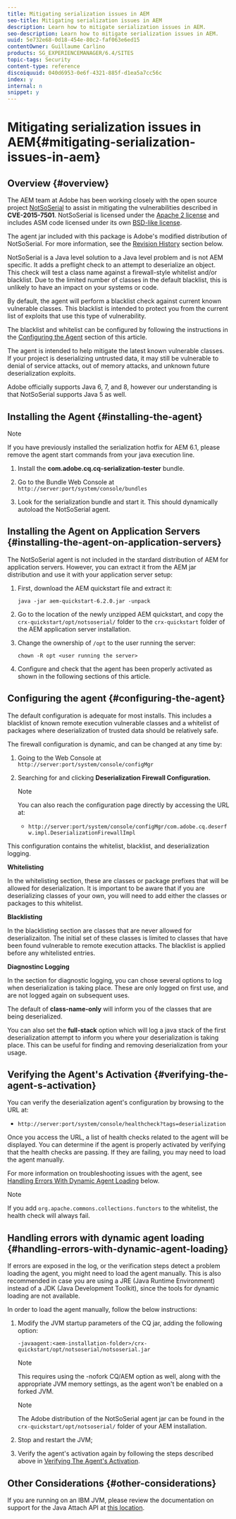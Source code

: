 ```yaml
---
title: Mitigating serialization issues in AEM
seo-title: Mitigating serialization issues in AEM
description: Learn how to mitigate serialization issues in AEM.
seo-description: Learn how to mitigate serialization issues in AEM.
uuid: 5e732e68-0d18-454e-80c2-faf063e6ed15
contentOwner: Guillaume Carlino
products: SG_EXPERIENCEMANAGER/6.4/SITES
topic-tags: Security
content-type: reference
discoiquuid: 040d6953-0e6f-4321-885f-d1ea5a7cc56c
index: y
internal: n
snippet: y
---
```


# Mitigating serialization issues in AEM{#mitigating-serialization-issues-in-aem}

## Overview {#overview}

The AEM team at Adobe has been working closely with the open source project [NotSoSerial](https://github.com/kantega/notsoserial) to assist in mitigating the vulnerabilities described in **CVE-2015-7501**. NotSoSerial is licensed under the [Apache 2 license](http://www.apache.org/licenses/LICENSE-2.0) and includes ASM code licensed under its own [BSD-like license](http://asm.ow2.org/license.html).

The agent jar included with this package is Adobe's modified distribution of NotSoSerial. For more information, see the [Revision History](../../../sites/administering/using/mitigating-serialization-issues.md#main-pars-title-95812971) section below.  
  
NotSoSerial is a Java level solution to a Java level problem and is not AEM specific. It adds a preflight check to an attempt to deserialize an object. This check will test a class name against a firewall-style whitelist and/or blacklist. Due to the limited number of classes in the default blacklist, this is unlikely to have an impact on your systems or code.

By default, the agent will perform a blacklist check against current known vulnerable classes. This blacklist is intended to protect you from the current list of exploits that use this type of vulnerability.

The blacklist and whitelist can be configured by following the instructions in the [Configuring the Agent](../../../sites/administering/using/mitigating-serialization-issues.md#main-pars-title-421094637) section of this article.

The agent is intended to help mitigate the latest known vulnerable classes. If your project is deserializing untrusted data, it may still be vulnerable to denial of service attacks, out of memory attacks, and unknown future deserialization exploits.  
  
Adobe officially supports Java 6, 7, and 8, however our understanding is that NotSoSerial supports Java 5 as well.

## Installing the Agent {#installing-the-agent}

>[!NOTE]
>
>If you have previously installed the serialization hotfix for AEM 6.1, please remove the agent start commands from your java execution line.

1. Install the **com.adobe.cq.cq-serialization-tester** bundle.  

1. Go to the Bundle Web Console at `http://server:port/system/console/bundles`
1. Look for the serialization bundle and start it. This should dynamically autoload the NotSoSerial agent.

## Installing the Agent on Application Servers {#installing-the-agent-on-application-servers}

The NotSoSerial agent is not included in the stardard distribution of AEM for application servers. However, you can extract it from the AEM jar distribution and use it with your application server setup:

1. First, download the AEM quickstart file and extract it:

   ```shell
   java -jar aem-quickstart-6.2.0.jar -unpack
   ```

1. Go to the location of the newly unzipped AEM quickstart, and copy the `crx-quickstart/opt/notsoserial/` folder to the `crx-quickstart` folder of the AEM application server installation.  

1. Change the ownership of `/opt` to the user running the server:

   ```shell
   chown -R opt <user running the server>
   ```

1. Configure and check that the agent has been properly activated as shown in the following sections of this article.

## Configuring the agent {#configuring-the-agent}

The default configuration is adequate for most installs. This includes a blacklist of known remote execution vulnerable classes and a whitelist of packages where deserialization of trusted data should be relatively safe.

The firewall configuration is dynamic, and can be changed at any time by:

1. Going to the Web Console at `http://server:port/system/console/configMgr`
1. Searching for and clicking **Deserialization Firewall Configuration.**

   >[!NOTE]
   >
   >You can also reach the configuration page directly by accessing the URL at:
   >
   >    
   >    
   >    * `http://server:port/system/console/configMgr/com.adobe.cq.deserfw.impl.DeserializationFirewallImpl`
   >    
   >

This configuration contains the whitelist, blacklist, and deserialization logging.

**Whitelisting**

In the whitelisting section, these are classes or package prefixes that will be allowed for deserialization. It is important to be aware that if you are deserializing classes of your own, you will need to add either the classes or packages to this whitelist.

**Blacklisting** 
  
In the blacklisting section are classes that are never allowed for deserializaiton. The initial set of these classes is limited to classes that have been found vulnerable to remote execution attacks. The blacklist is applied before any whitelisted entries.

**Diagnostinc Logging** 
  
In the section for diagnostic logging, you can chose several options to log when deserialization is taking place. These are only logged on first use, and are not logged again on subsequent uses.  
  
The default of **class-name-only** will inform you of the classes that are being deserialized.

You can also set the **full-stack** option which will log a java stack of the first deserialization attempt to inform you where your deserialization is taking place. This can be useful for finding and removing deserialization from your usage.

## Verifying the Agent's Activation {#verifying-the-agent-s-activation}

You can verify the deserialization agent's configuration by browsing to the URL at:

* `http://server:port/system/console/healthcheck?tags=deserialization`

Once you access the URL, a list of health checks related to the agent will be displayed. You can determine if the agent is properly activated by verifying that the health checks are passing. If they are failing, you may need to load the agent manually.

For more information on troubleshooting issues with the agent, see [Handling Errors With Dynamic Agent Loading](#main-pars-title-1104713798) below.

>[!NOTE]
>
>If you add `org.apache.commons.collections.functors` to the whitelist, the health check will always fail.

## Handling errors with dynamic agent loading {#handling-errors-with-dynamic-agent-loading}

If errors are exposed in the log, or the verification steps detect a problem loading the agent, you might need to load the agent manually. This is also recommended in case you are using a JRE (Java Runtime Environment) instead of a JDK (Java Development Toolkit), since the tools for dynamic loading are not available.

In order to load the agent manually, follow the below instructions:

1. Modify the JVM startup parameters of the CQ jar, adding the following option:

   ```shell
   -javaagent:<aem-installation-folder>/crx-quickstart/opt/notsoserial/notsoserial.jar
   ```

   >[!NOTE]
   >
   >This requires using the -nofork CQ/AEM option as well, along with the appropriate JVM memory settings, as the agent won't be enabled on a forked JVM.

   >[!NOTE]
   >
   >The Adobe distribution of the NotSoSerial agent jar can be found in the `crx-quickstart/opt/notsoserial/` folder of your AEM installation.

1. Stop and restart the JVM;  

1. Verify the agent's activation again by following the steps described above in [Verifying The Agent's Activation](../../../sites/administering/using/mitigating-serialization-issues.md#main-pars-title-304897080).

## Other Considerations {#other-considerations}

If you are running on an IBM JVM, please review the documentation on support for the Java Attach API at [this location](https://www.ibm.com/support/knowledgecenter/SSSTCZ_2.0.0/com.ibm.rt.doc.20/user/attachapi.html).  

